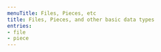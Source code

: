 ```yaml
---
menuTitle: Files, Pieces, etc
title: Files, Pieces, and other basic data types
entries:
- file
- piece
---
```

